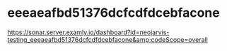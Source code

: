 # eeeaeafbd51376dcfcdfdcebfacone
https://sonar.server.examly.io/dashboard?id=neojarvis-testing_eeeaeafbd51376dcfcdfdcebfacone&amp;codeScope=overall
